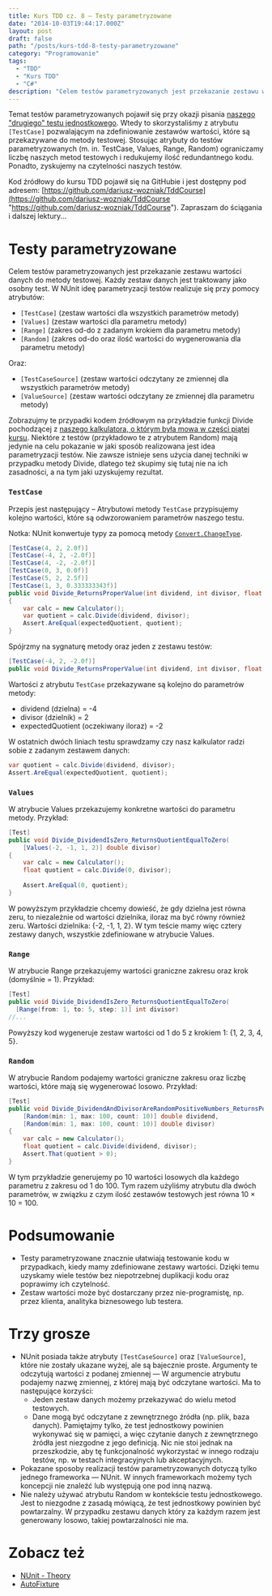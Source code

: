 ```yaml
---
title: Kurs TDD cz. 8 — Testy parametryzowane
date: "2014-10-03T19:44:17.000Z"
layout: post
draft: false
path: "/posts/kurs-tdd-8-testy-parametryzowane"
category: "Programowanie"
tags:
  - "TDD"
  - "Kurs TDD"
  - "C#"
description: "Celem testów parametryzowanych jest przekazanie zestawu wartości danych do metody testowej. Każdy zestaw danych jest traktowany jako osobny test."
---
```


Temat testów parametryzowanych pojawił się przy okazji pisania [naszego "drugiego" testu jednostkowego](/posts/kurs-tdd-5-nasz-drugi-test-jednostkowy "Kurs TDD cz. 5: Nasz drugi test jednostkowy"). Wtedy to skorzystaliśmy z atrybutu `[TestCase]` pozwalającym na zdefiniowanie zestawów wartości, które są przekazywane do metody testowej. Stosując atrybuty do testów parametryzowanych (m. in. TestCase, Values, Range, Random) ograniczamy liczbę naszych metod testowych i redukujemy ilość redundantnego kodu. Ponadto, zyskujemy na czytelności naszych testów.

Kod źródłowy do kursu TDD pojawił się na GitHubie i jest dostępny pod adresem: [https://github.com/dariusz-wozniak/TddCourse](https://github.com/dariusz-wozniak/TddCourse "https://github.com/dariusz-wozniak/TddCourse"). Zapraszam do ściągania i dalszej lektury...

# Testy parametryzowane

Celem testów parametryzowanych jest przekazanie zestawu wartości danych do metody testowej. Każdy zestaw danych jest traktowany jako osobny test. W NUnit ideę parametryzacji testów realizuje się przy pomocy atrybutów:

*   `[TestCase]` (zestaw wartości dla wszystkich parametrów metody)
*   `[Values]` (zestaw wartości dla parametru metody)
*   `[Range]` (zakres od-do z zadanym krokiem dla parametru metody)
*   `[Random]` (zakres od-do oraz ilość wartości do wygenerowania dla parametru metody)

Oraz:

*   `[TestCaseSource]` (zestaw wartości odczytany ze zmiennej dla wszystkich parametrów metody)
*   `[ValueSource]` (zestaw wartości odczytany ze zmiennej dla parametru metody)

Zobrazujmy te przypadki kodem źródłowym na przykładzie funkcji Divide pochodzącej z [naszego kalkulatora, o którym była mowa w części piątej kursu](/posts/kurs-tdd-5-nasz-drugi-test-jednostkowy). Niektóre z testów (przykładowo te z atrybutem Random) mają jedynie na celu pokazanie w jaki sposób realizowana jest idea parametryzacji testów. Nie zawsze istnieje sens użycia danej techniki w przypadku metody Divide, dlatego też skupimy się tutaj nie na ich zasadności, a na tym jaki uzyskujemy rezultat.

### `TestCase`

Przepis jest następujący – Atrybutowi metody `TestCase` przypisujemy kolejno wartości, które są odwzorowaniem parametrów naszego testu.

Notka: NUnit konwertuje typy za pomocą metody [`Convert.ChangeType`](http://msdn.microsoft.com/en-us/library/system.convert.changetype%28v=vs.110%29.aspx).

```csharp
[TestCase(4, 2, 2.0f)]
[TestCase(-4, 2, -2.0f)]
[TestCase(4, -2, -2.0f)]
[TestCase(0, 3, 0.0f)]
[TestCase(5, 2, 2.5f)]
[TestCase(1, 3, 0.333333343f)]
public void Divide_ReturnsProperValue(int dividend, int divisor, float expectedQuotient)
{
    var calc = new Calculator();
    var quotient = calc.Divide(dividend, divisor);
    Assert.AreEqual(expectedQuotient, quotient);
}

```
Spójrzmy na sygnaturę metody oraz jeden z zestawu testów: 

```csharp
[TestCase(-4, 2, -2.0f)]
public void Divide_ReturnsProperValue(int dividend, int divisor, float expectedQuotient)
```

Wartości z atrybutu `TestCase` przekazywane są kolejno do parametrów metody:

*   dividend (dzielna) = -4
*   divisor (dzielnik) = 2
*   expectedQuotient (oczekiwany iloraz) = -2

W ostatnich dwóch liniach testu sprawdzamy czy nasz kalkulator radzi sobie z zadanym zestawem danych: 

```csharp
var quotient = calc.Divide(dividend, divisor);
Assert.AreEqual(expectedQuotient, quotient);
```

### `Values`

W atrybucie Values przekazujemy konkretne wartości do parametru metody. Przykład: 
```csharp
[Test]
public void Divide_DividendIsZero_ReturnsQuotientEqualToZero(
    [Values(-2, -1, 1, 2)] double divisor)
{
    var calc = new Calculator();
    float quotient = calc.Divide(0, divisor);
 
    Assert.AreEqual(0, quotient);
}
```
 W powyższym przykładzie chcemy dowieść, że gdy dzielna jest równa zeru, to niezależnie od wartości dzielnika, iloraz ma być równy również zeru. Wartości dzielnika: {-2, -1, 1, 2}. W tym teście mamy więc cztery zestawy danych, wszystkie zdefiniowane w atrybucie Values.

### `Range`

W atrybucie Range przekazujemy wartości graniczne zakresu oraz krok (domyślnie = 1). Przykład: 

```csharp
[Test]
public void Divide_DividendIsZero_ReturnsQuotientEqualToZero(
  [Range(from: 1, to: 5, step: 1)] int divisor)
//...
```

 Powyższy kod wygeneruje zestaw wartości od 1 do 5 z krokiem 1: {1, 2, 3, 4, 5}.

### `Random`

W atrybucie Random podajemy wartości graniczne zakresu oraz liczbę wartości, które mają się wygenerować losowo. Przykład: 

```csharp
[Test]
public void Divide_DividendAndDivisorAreRandomPositiveNumbers_ReturnsPositiveQuotient(
    [Random(min: 1, max: 100, count: 10)] double dividend,
    [Random(min: 1, max: 100, count: 10)] double divisor)
{
    var calc = new Calculator();
    float quotient = calc.Divide(dividend, divisor);
    Assert.That(quotient > 0);
}
```

 W tym przykładzie generujemy po 10 wartości losowych dla każdego parametru z zakresu od 1 do 100. Tym razem użyliśmy atrybutu dla dwóch parametrów, w związku z czym ilość zestawów testowych jest równa 10 × 10 = 100.

# Podsumowanie

*   Testy parametryzowane znacznie ułatwiają testowanie kodu w przypadkach, kiedy mamy zdefiniowane zestawy wartości. Dzięki temu uzyskamy wiele testów bez niepotrzebnej duplikacji kodu oraz poprawimy ich czytelność.
*   Zestaw wartości może być dostarczany przez nie-programistę, np. przez klienta, analityka biznesowego lub testera.

# Trzy grosze

*   NUnit posiada także atrybuty `[TestCaseSource]` oraz `[ValueSource]`, które nie zostały ukazane wyżej, ale są bajecznie proste. Argumenty te odczytują wartości z podanej zmiennej — W argumencie atrybutu podajemy nazwę zmiennej, z której mają być odczytane wartości. Ma to następujące korzyści:
    *   Jeden zestaw danych możemy przekazywać do wielu metod testowych.
    *   Dane mogą być odczytane z zewnętrznego źródła (np. plik, baza danych). Pamiętajmy tylko, że test jednostkowy powinien wykonywać się w pamięci, a więc czytanie danych z zewnętrznego źródła jest niezgodne z jego definicją. Nic nie stoi jednak na przeszkodzie, aby tę funkcjonalność wykorzystać w innego rodzaju testów, np. w testach integracyjnych lub akceptacyjnych.
*   Pokazane sposoby realizacji testów parametryzowanych dotyczą tylko jednego frameworka — NUnit. W innych frameworkach możemy tych koncepcji nie znaleźć lub występują one pod inną nazwą.
*   Nie należy używać atrybutu Random w kontekście testu jednostkowego. Jest to niezgodne z zasadą mówiącą, że test jednostkowy powinien być powtarzalny. W przypadku zestawu danych który za każdym razem jest generowany losowo, takiej powtarzalności nie ma.

# Zobacz też

*   [NUnit - Theory](https://github.com/nunit/docs/wiki/Theory-Attribute)
*   [AutoFixture](https://github.com/AutoFixture)
